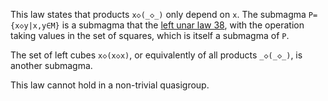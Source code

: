 This law states that products `x◇(_◇_)` only depend on `x`.  The submagma `P={x◇y|x,y∈M}` is a submagma that  the [left unar law 38](https://teorth.github.io/equational_theories/implications/?38), with the operation taking values in the set of squares, which is itself a submagma of `P`.

The set of left cubes `x◇(x◇x)`, or equivalently of all products `_◇(_◇_)`, is another submagma.

This law cannot hold in a non-trivial quasigroup.
